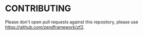# CONTRIBUTING

Please don't open pull requests against this repository, please use https://github.com/zendframework/zf2.